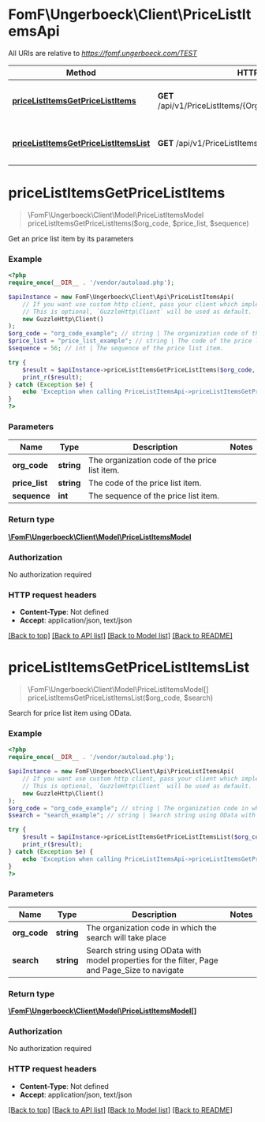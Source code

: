 # FomF\Ungerboeck\Client\PriceListItemsApi

All URIs are relative to *https://fomf.ungerboeck.com/TEST*

Method | HTTP request | Description
------------- | ------------- | -------------
[**priceListItemsGetPriceListItems**](PriceListItemsApi.md#priceListItemsGetPriceListItems) | **GET** /api/v1/PriceListItems/{OrgCode}/{PriceList}/{Sequence} | Get an price list item by its parameters
[**priceListItemsGetPriceListItemsList**](PriceListItemsApi.md#priceListItemsGetPriceListItemsList) | **GET** /api/v1/PriceListItems/{OrgCode} | Search for price list item using OData.


# **priceListItemsGetPriceListItems**
> \FomF\Ungerboeck\Client\Model\PriceListItemsModel priceListItemsGetPriceListItems($org_code, $price_list, $sequence)

Get an price list item by its parameters

### Example
```php
<?php
require_once(__DIR__ . '/vendor/autoload.php');

$apiInstance = new FomF\Ungerboeck\Client\Api\PriceListItemsApi(
    // If you want use custom http client, pass your client which implements `GuzzleHttp\ClientInterface`.
    // This is optional, `GuzzleHttp\Client` will be used as default.
    new GuzzleHttp\Client()
);
$org_code = "org_code_example"; // string | The organization code of the price list item.
$price_list = "price_list_example"; // string | The code of the price list item.
$sequence = 56; // int | The sequence of the price list item.

try {
    $result = $apiInstance->priceListItemsGetPriceListItems($org_code, $price_list, $sequence);
    print_r($result);
} catch (Exception $e) {
    echo 'Exception when calling PriceListItemsApi->priceListItemsGetPriceListItems: ', $e->getMessage(), PHP_EOL;
}
?>
```

### Parameters

Name | Type | Description  | Notes
------------- | ------------- | ------------- | -------------
 **org_code** | **string**| The organization code of the price list item. |
 **price_list** | **string**| The code of the price list item. |
 **sequence** | **int**| The sequence of the price list item. |

### Return type

[**\FomF\Ungerboeck\Client\Model\PriceListItemsModel**](../Model/PriceListItemsModel.md)

### Authorization

No authorization required

### HTTP request headers

 - **Content-Type**: Not defined
 - **Accept**: application/json, text/json

[[Back to top]](#) [[Back to API list]](../../README.md#documentation-for-api-endpoints) [[Back to Model list]](../../README.md#documentation-for-models) [[Back to README]](../../README.md)

# **priceListItemsGetPriceListItemsList**
> \FomF\Ungerboeck\Client\Model\PriceListItemsModel[] priceListItemsGetPriceListItemsList($org_code, $search)

Search for price list item using OData.

### Example
```php
<?php
require_once(__DIR__ . '/vendor/autoload.php');

$apiInstance = new FomF\Ungerboeck\Client\Api\PriceListItemsApi(
    // If you want use custom http client, pass your client which implements `GuzzleHttp\ClientInterface`.
    // This is optional, `GuzzleHttp\Client` will be used as default.
    new GuzzleHttp\Client()
);
$org_code = "org_code_example"; // string | The organization code in which the search will take place
$search = "search_example"; // string | Search string using OData with model properties for the filter, Page and Page_Size to navigate

try {
    $result = $apiInstance->priceListItemsGetPriceListItemsList($org_code, $search);
    print_r($result);
} catch (Exception $e) {
    echo 'Exception when calling PriceListItemsApi->priceListItemsGetPriceListItemsList: ', $e->getMessage(), PHP_EOL;
}
?>
```

### Parameters

Name | Type | Description  | Notes
------------- | ------------- | ------------- | -------------
 **org_code** | **string**| The organization code in which the search will take place |
 **search** | **string**| Search string using OData with model properties for the filter, Page and Page_Size to navigate |

### Return type

[**\FomF\Ungerboeck\Client\Model\PriceListItemsModel[]**](../Model/PriceListItemsModel.md)

### Authorization

No authorization required

### HTTP request headers

 - **Content-Type**: Not defined
 - **Accept**: application/json, text/json

[[Back to top]](#) [[Back to API list]](../../README.md#documentation-for-api-endpoints) [[Back to Model list]](../../README.md#documentation-for-models) [[Back to README]](../../README.md)

